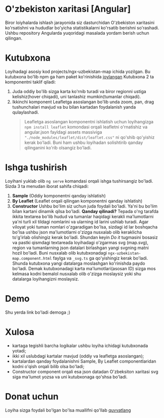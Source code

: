 # O'zbekiston xaritasi [Angular]

Biror loiyhalarda ishlash jarayonida siz dasturchidan O'zbekiston xaritasini ko'rsatishni va hududlar bo'yicha statistikalarni ko'rsatib berishni so'rashadi. Ushbu repository Angularda yuqoridagi masalada yordam berish uchun qilingan.

# Kutubxona

Loyihadagi asosiy kod projects/ngx-uzbekistan-map ichida yozilgan. Bu kutubxona bo'lib npm ga ham paket ko'rinishida [joylangan](https://www.npmjs.com/package/ngx-uzbekistan-map)
Kutubxona 2 ta komponentni taklif qiladi:

1. Juda oddiy bo'lib sizga karta ko'rnib turadi va biror regionni ustiga kelishiz(hover chiqadi), uni tanlashiz mumkin(tumanlar chiqadi).
2. Ikkinchi komponent Leafletga asoslangan bo'lib unda zoom, pan, drag tushunchalari mavjud va bu bilan kartadan foydalanish yanda qulaylashadi.
   > Leafletga asoslangan komponentni ishlatish uchun loyihangizga `npm install leaflet` komondasi orqali leafletni o'rnatishiz va angular.json fayldagi assets massiviga `"./node_modules/leaflet/dist/leaflet.css"` ni qo'shib qo'yishiz kerak bo'ladi. Buni ham ushbu loyihadan solishtirib qanday qilinganini ko'rib olsangiz bo'ladi.

# Ishga tushirish

Loyihani yuklab olib `ng serve` komandasi orqali ishga tushirsangiz bo'ladi. Sizda 3 ta menudan iborat sahifa chiqadi:

1. **Sample** (Oddiy komponentni qanday ishlatish)
2. **By Leaflet** (Leaflet orqali qilingan komponentni qanday ishlatish)
3. **Constructor**
   Ushbu bo'lim siz uchun juda foydali bo'ladi. Ya'ni bu bo'lim bilan kartani dinamik qilsa bo'ladi. **Qanday qilinadi?** Tepada o'ng tarafda ikkita textarea bo'lib hudud va tumanlar haqidagi kerakli ma'lumotlarni ya'ni turli xil tildagi nomlarini va ularning id larini ushlab turadi. Agar viloyat yoki tuman nomlari o'zgaradigan bo'lsa, sizdagi id lar boshqacha bo'lsa ushbu json ma'lumotlarni o'zizga nusxalab olib keraklicha to'g'irlab olishingiz kerak bo'ladi. Shundan keyin _Do it_ tugmasini bosasiz va pastki qismdagi textareada loyihadagi o'zgarmas svg (map.svg), region va tumanlarning json datalari birlashgan yangi svgning matni hozil bo'ladi. Buni nusxalab olib kutubxonadagi `ngx-uzbekistan-map.component.html` faylga va `_svg.ts` ga qo'yishingiz kerak bo'ladi. Shunda kutubxona yangi datalarga moslashgan ko'rinishda paydo bo'ladi. Demak kutubxonadagi karta ma'lumotlari(asosan ID) sizga mos kelmasa kodni bemalol nusxalab olib o'zizga moslaysiz yoki shu datalarga loyihangizni moslaysiz.

# Demo

Shu yerda link bo'ladi demoga ;)

# Xulosa

- kartaga tegishli barcha logikalar ushbu loyiha ichidagi kutubxonada yotadi;
- ikki xil uslubdagi kartalar mavjud (oddiy va leafletga asoslangan);
- kartalardan qanday foydalanishni Sample, By Leaflet componentlaridan kodni o'qish orqali bilib olsa bo'ladi;
- Constructor component orqali esa json datadan O'zbeksiton xaritasi svg siga ma'lumot yozsa va uni kutubxonaga qo'shsa bo'ladi.

# Donat uchun

Loyiha sizga foydali bo'lgan bo'lsa muallifni qo'llab [quvvatlang](https://tirikchilik.uz/utamuratovs)

